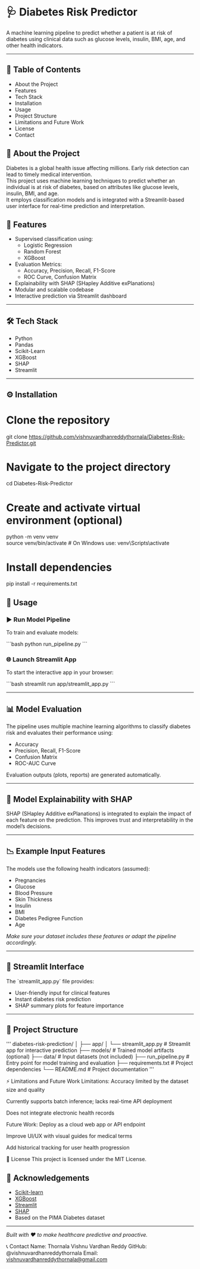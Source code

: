 # 🩺 Diabetes Risk Predictor

A machine learning pipeline to predict whether a patient is at risk of diabetes using clinical data such as glucose levels, insulin, BMI, age, and other health indicators.

---
## 📑 Table of Contents  
- About the Project   
- Features  
- Tech Stack  
- Installation  
- Usage  
- Project Structure  
- Limitations and Future Work  
- License  
- Contact

## 📖 About the Project  
Diabetes is a global health issue affecting millions. Early risk detection can lead to timely medical intervention.  
This project uses machine learning techniques to predict whether an individual is at risk of diabetes, based on attributes like glucose levels, insulin, BMI, and age.  
It employs classification models and is integrated with a Streamlit-based user interface for real-time prediction and interpretation.

## 🚀 Features

- Supervised classification using:
  - Logistic Regression
  - Random Forest
  - XGBoost
- Evaluation Metrics:
  - Accuracy, Precision, Recall, F1-Score
  - ROC Curve, Confusion Matrix
- Explainability with SHAP (SHapley Additive exPlanations)
- Modular and scalable codebase
- Interactive prediction via Streamlit dashboard

---

## 🛠️ Tech Stack  
- Python  
- Pandas  
- Scikit-Learn  
- XGBoost  
- SHAP  
- Streamlit  

---

## ⚙️ Installation  

# Clone the repository  
git clone https://github.com/vishnuvardhanreddythornala/Diabetes-Risk-Predictor.git

# Navigate to the project directory  
cd Diabetes-Risk-Predictor

# Create and activate virtual environment (optional)  
python -m venv venv  
source venv/bin/activate        # On Windows use: venv\Scripts\activate

# Install dependencies  
pip install -r requirements.txt 


## 🧪 Usage

### ▶️ Run Model Pipeline

To train and evaluate models:

\`\`\`bash
python run_pipeline.py
\`\`\`

### 🌐 Launch Streamlit App

To start the interactive app in your browser:

\`\`\`bash
streamlit run app/streamlit_app.py
\`\`\`

---

## 📊 Model Evaluation

The pipeline uses multiple machine learning algorithms to classify diabetes risk and evaluates their performance using:

- Accuracy
- Precision, Recall, F1-Score
- Confusion Matrix
- ROC-AUC Curve

Evaluation outputs (plots, reports) are generated automatically.

---

## 🧠 Model Explainability with SHAP

SHAP (SHapley Additive exPlanations) is integrated to explain the impact of each feature on the prediction. This improves trust and interpretability in the model’s decisions.

---

## 📉 Example Input Features

The models use the following health indicators (assumed):

- Pregnancies
- Glucose
- Blood Pressure
- Skin Thickness
- Insulin
- BMI
- Diabetes Pedigree Function
- Age

*Make sure your dataset includes these features or adapt the pipeline accordingly.*

---

## 🎨 Streamlit Interface

The \`streamlit_app.py\` file provides:

- User-friendly input for clinical features
- Instant diabetes risk prediction
- SHAP summary plots for feature importance

---

## 📁 Project Structure

'''
diabetes-risk-prediction/
│
├── app/
│   └── streamlit_app.py         # Streamlit app for interactive prediction
├── models/                      # Trained model artifacts (optional)
├── data/                        # Input datasets (not included)
├── run_pipeline.py              # Entry point for model training and evaluation
├── requirements.txt             # Project dependencies
└── README.md                    # Project documentation
'''

⚡ Limitations and Future Work
Limitations:
Accuracy limited by the dataset size and quality

Currently supports batch inference; lacks real-time API deployment

Does not integrate electronic health records

Future Work:
Deploy as a cloud web app or API endpoint

Improve UI/UX with visual guides for medical terms

Add historical tracking for user health progression

📜 License
This project is licensed under the MIT License.


## 🙌 Acknowledgements

- [Scikit-learn](https://scikit-learn.org/)
- [XGBoost](https://xgboost.ai/)
- [Streamlit](https://streamlit.io/)
- [SHAP](https://github.com/slundberg/shap)
- Based on the PIMA Diabetes dataset

---

*Built with ❤️ to make healthcare predictive and proactive.*

📞 Contact
Name: Thornala Vishnu Vardhan Reddy
GitHub: @vishnuvardhanreddythornala
Email: vishnuvardhanreddythornala@gmail.com

